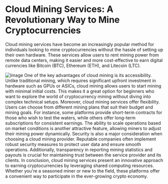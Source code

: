 # Cloud Mining Services: A Revolutionary Way to Mine Cryptocurrencies
Cloud mining services have become an increasingly popular method for individuals looking to mine cryptocurrencies without the hassle of setting up their own hardware. These services allow users to rent mining power from remote data centers, making it easier and more cost-effective to earn digital currencies like Bitcoin (BTC), Ethereum (ETH), and Litecoin (LTC).

![Image](https://github.com/user-attachments/assets/4a25d116-2220-4385-b08e-f287af8fcbc4)
One of the key advantages of cloud mining is its accessibility. Unlike traditional mining, which requires significant upfront investment in hardware such as GPUs or ASICs, cloud mining allows users to start mining with minimal initial costs. This makes it a great option for beginners who want to explore the world of cryptocurrency mining without diving into complex technical setups.
Moreover, cloud mining services offer flexibility. Users can choose from different mining plans that suit their budget and mining goals. For instance, some platforms provide short-term contracts for those who wish to test the waters, while others offer long-term subscriptions for consistent earnings. The ability to scale operations based on market conditions is another attractive feature, allowing miners to adjust their mining power dynamically.
Security is also a major consideration when choosing a cloud mining provider. Reputable companies often implement robust security measures to protect user data and ensure smooth operations. Additionally, transparency in reporting mining statistics and payouts is crucial for maintaining trust between the service provider and its clients.
In conclusion, cloud mining services present an innovative approach to earning cryptocurrencies by leveraging shared computing resources. Whether you're a seasoned miner or new to the field, these platforms offer a convenient way to participate in the ever-growing crypto economy.
